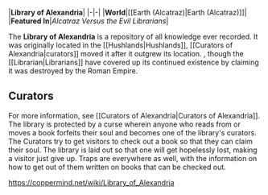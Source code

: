 |**Library of Alexandria**|
|-|-|
|**World**|[[Earth (Alcatraz)\|Earth (Alcatraz)]]|
|**Featured In**|*Alcatraz Versus the Evil Librarians*|

The **Library of Alexandria** is a repository of all knowledge ever recorded. It was originally located in the [[Hushlands\|Hushlands]], [[Curators of Alexandria\|curators]] moved it after it outgrew its location.
, though the [[Librarian\|Librarians]] have covered up its continued existence by claiming it was destroyed by the Roman Empire.

## Curators
For more information, see [[Curators of Alexandria\|Curators of Alexandria]].
The library is protected by a curse wherein anyone who reads from or moves a book forfeits their soul and becomes one of the library's curators.
The Curators try to get visitors to check out a book so that they can claim their soul. The library is laid out so that one will get hopelessly lost, making a visitor just give up. Traps are everywhere as well, with the information on how to get out of them written on books that can be checked out.



https://coppermind.net/wiki/Library_of_Alexandria